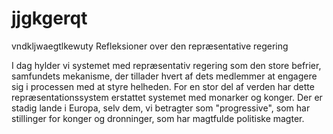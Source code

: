 # jjgkgerqt
vndkljwaegtlkewuty
Refleksioner over den repræsentative regering


I dag hylder vi systemet med repræsentativ regering som den store befrier, samfundets mekanisme, der tillader hvert af dets medlemmer at engagere sig i processen med at styre helheden. For en stor del af verden har dette repræsentationssystem erstattet systemet med monarker og konger. Der er stadig lande i Europa, selv dem, vi betragter som "progressive", som har stillinger for konger og dronninger, som har magtfulde politiske magter.
